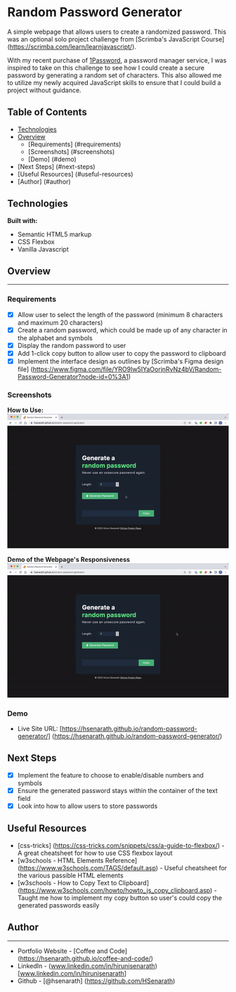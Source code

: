 # Random Password Generator 

A simple webpage that allows users to create a randomized password. This was an optional solo project challenge from [Scrimba's JavaScript Course] (https://scrimba.com/learn/learnjavascript/).

With my recent purchase of [1Password](https://1password.com/), a password manager service, I was inspired to take on this challenge to see how I could create a secure password by generating a random set of characters. This also allowed me to utilize my newly acquired JavaScript skills to ensure that I could build a project without guidance.

## Table of Contents
* [Technologies](#technologies)
* [Overview](#overview)
    * [Requirements] (#requirements)
    * [Screenshots] (#screenshots)
    * [Demo] (#demo)
* [Next Steps] (#next-steps)
* [Useful Resources] (#useful-resources)
* [Author] (#author)
	
## Technologies
**Built with:**
* Semantic HTML5 markup
* CSS Flexbox
* Vanilla Javascript
	
## Overview
---
### Requirements
- [x] Allow user to select the length of the password (minimum 8 characters and maximum 20 characters)
- [x] Create a random password, which could be made up of any character in the alphabet and symbols
- [x] Display the random password to user
- [x] Add 1-click copy button to allow user to copy the password to clipboard
- [x] Implement the interface design as outlines by [Scrimba's Figma design file] (https://www.figma.com/file/YRO9Iw5IYaOorjnRyNz4bV/Random-Password-Generator?node-id=0%3A1)

### Screenshots
**How to Use:**
![](https://github.com/HSenarath/random-password-generator/blob/915b8c9749e830a0ae1e6fac05377cf15e511aa6/screenshots/password-generator-demo.gif)

**Demo of the Webpage's Responsiveness**
![](https://github.com/HSenarath/random-password-generator/blob/915b8c9749e830a0ae1e6fac05377cf15e511aa6/screenshots/password-generator-responsive.gif)

### Demo
* Live Site URL: [https://hsenarath.github.io/random-password-generator/] (https://hsenarath.github.io/random-password-generator/)

## Next Steps
-[x] Implement the feature to choose to enable/disable numbers and symbols
-[x] Ensure the generated password stays within the container of the text field
-[x] Look into how to allow users to store passwords

## Useful Resources
* [css-tricks] (https://css-tricks.com/snippets/css/a-guide-to-flexbox/) - A great cheatsheet for how to use CSS flexbox layout
* [w3schools - HTML Elements Reference] (https://www.w3schools.com/TAGS/default.asp) - Useful cheatsheet for the various passible HTML elements
* [w3schools - How to Copy Text to Clipboard] (https://www.w3schools.com/howto/howto_js_copy_clipboard.asp) - Taught me how to implement my copy button so user's could copy the generated passwords easily

## Author 
---
* Portfolio Website - [Coffee and Code] (https://hsenarath.github.io/coffee-and-code/)
* LinkedIn - (www.linkedin.com/in/hirunisenarath) [www.linkedin.com/in/hirunisenarath]
* Github - [@hsenarath] (https://github.com/HSenarath)
